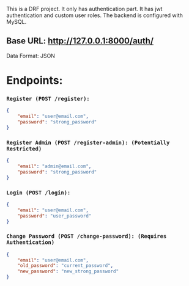 
This is a DRF project. It only has authentication part. It has jwt authentication and custom user roles. The backend is configured with MySQL.

## Base URL: http://127.0.0.1:8000/auth/

Data Format: JSON

# Endpoints:


### `Register (POST /register):`

```json
{
    "email": "user@email.com",
    "password": "strong_password"
}
```

### `Register Admin (POST /register-admin): (Potentially Restricted)`

```json
{
    "email": "admin@email.com",
    "password": "strong_password"
}
```

### `Login (POST /login):`

```json
{
    "email": "user@email.com",
    "password": "user_password"
}
```


### `Change Password (POST /change-password): (Requires Authentication)`

```json
{
    "email": "user@email.com",
    "old_password": "current_password",
    "new_password": "new_strong_password"
}
```
